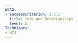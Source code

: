 ```yaml
---
WCAG: 
- successCriterion: 1.3.1
  title: Info and Relationships
  level: A
Techniques: 
- H73
---
```

